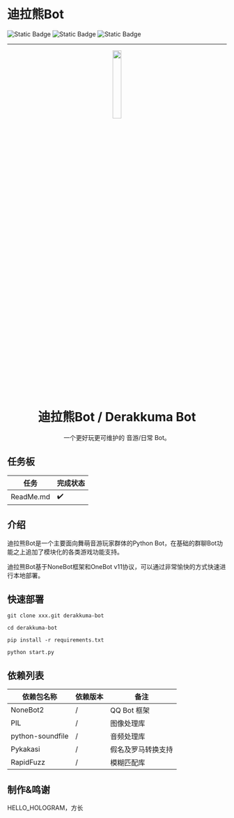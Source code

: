 # 迪拉熊Bot

![Static Badge](https://img.shields.io/badge/Dev-2025.03.08-blue)
![Static Badge](https://img.shields.io/badge/license-AGPLv3-orange)
![Static Badge](https://img.shields.io/badge/python-3.13%2B-green)

---

<div align="center">

<img src="docs/dxkuma.png" width="20%">

# 迪拉熊Bot / Derakkuma Bot

一个更好玩更可维护的 音游/日常 Bot。

</div>

## 任务板

| 任务        | 完成状态 |
|-----------|------|
| ReadMe.md | ✔️   |

## 介绍

迪拉熊Bot是一个主要面向舞萌音游玩家群体的Python Bot，在基础的群聊Bot功能之上追加了模块化的各类游戏功能支持。

迪拉熊Bot基于NoneBot框架和OneBot v11协议，可以通过非常愉快的方式快速进行本地部署。

## 快速部署

```shell
git clone xxx.git derakkuma-bot

cd derakkuma-bot

pip install -r requirements.txt

python start.py
```

## 依赖列表

| 依赖包名称            | 依赖版本 | 备注        |
|------------------|------|-----------|
| NoneBot2         | /    | QQ Bot 框架 |
| PIL              | /    | 图像处理库     |
| python-soundfile | /    | 音频处理库     |
| Pykakasi         | /    | 假名及罗马转换支持 |
| RapidFuzz        | /    | 模糊匹配库     |

## 制作&鸣谢

HELLO_HOLOGRAM，方长